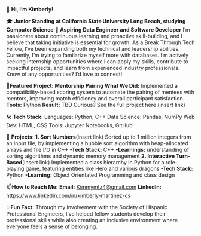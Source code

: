 👋 **Hi, I’m Kimberly!**

🎓 **Junior Standing at California State University Long Beach, studying Computer Science**
🔭 **Aspiring Data Engineer and Software Developer**
I’m passionate about continuous learning and proactive skill-building, and I believe that taking initiative is essential for growth. As a Break Through Tech Fellow, I’ve been expanding both my technical and leadership abilities. Currently, I’m trying to familarize myself more with databases. I’m actively seeking internship opportunities where I can apply my skills, contribute to impactful projects, and learn from experienced industry professionals. Know of any opportunities? I’d love to connect!

🎯**Featured Project: Mentorship Pairing**
  **What We Did:** Implemented a compatibility-based scoring system to automate the pairing of mentees with mentors, improving match efficiency and overall participant satisfaction.
  **Tools:** Python
  **Result:** TBD
Curious? See the full project here (insert link)

🛠 **Tech Stack:**
Languages: Python, C++
Data Science: Pandas, NumPy
Web Dev: HTML, CSS
Tools: Jupyter Notebooks, GitHub

 🚀 **Projects**:
**1. Sort Numbers**(insert link)
Sorted up to 1 million integers from an input file, by implementing a bubble sort algorithm with heap-allocated arrays and file I/O in C++
  **-Tech Stack:** C++
  **-Learnings:** understanding of sorting algorithms and dynamic memory management
**2. Interactive Turn-Based**(insert link)
Implemented a class hierarchy in Python for a role-playing game, featuring entities like Hero and various dragons
  **-Tech Stack:** Python
  **-Learning:** Object Orientated Programming and class design

📫**How to Reach Me:**
**Email:** Kimmymtz4@gmail.com
**LinkedIn:**  https://www.linkedin.com/in/kimberly-martinez-cs 

✨**Fun Fact:**
Through my involvement with the Society of Hispanic Professional Engineers, I’ve helped fellow students develop their professional skills while also creating an inclusive environment where everyone feels a sense of belonging.
